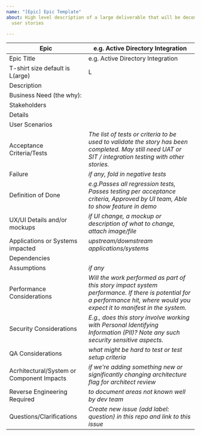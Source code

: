 ```yaml
---
name: "[Epic] Epic Template"
about: High level description of a large deliverable that will be decomposed into
  user stories

---
```


Epic | e.g. Active Directory Integration
----------|----------
Epic Title | e.g. Active Directory Integration
T-shirt size default is L(arge) | L
Description | 
Business Need (the why): | 
Stakeholders | 
Details | 
User Scenarios | 
Acceptance Criteria/Tests | _The list of tests or criteria to be used to validate the story has been completed. May still need UAT or SIT / integration testing with other stories._
Failure | _if any, fold in negative tests_
Definition of Done | _e.g.Passes all regression tests, Passes testing per acceptance criteria, Approved by UI team, Able to show feature in demo_                                                                                                    
UX/UI Details and/or mockups | _if UI change, a mockup or description of what to change, attach image/file_
Applications or Systems impacted | _upstream/downstream applications/systems_
Dependencies | 
Assumptions | _if any_
Performance Considerations | _Will the work performed as part of this story impact system performance. If there is potential for a performance hit, where would you expect it to manifest in the system._
Security Considerations | _E.g., does this story involve working with Personal Identifying Information (PII)? Note any such security sensitive aspects._
QA Considerations | _what might be hard to test or test setup criteria_
Acrhitectural/System or Component Impacts | _if we're adding something new or significantly changing architecture flag for architect review_
Reverse Engineering Required | _to document areas not known well by dev team_
Questions/Clarifications | _Create new issue (add label: question) in this repo and link to this issue_

